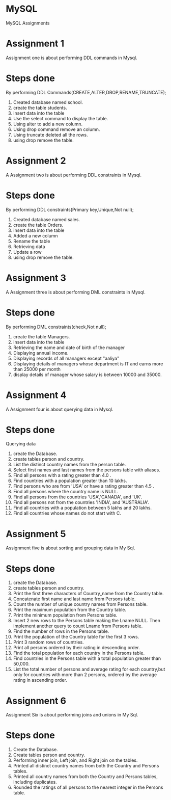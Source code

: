 # MySQL
MySQL Assignments
# Assignment 1
Assignment one is about performing DDL commands in Mysql.

# Steps done
By performing DDL Commands(CREATE,ALTER,DROP,RENAME,TRUNCATE);
1. Created database named school.
2. create the table students.
3. insert data into the table
4. Use the select command to display the table.
5. Using alter to add a new column.
6. Using drop command remove an column.
7. Using truncate deleted all the rows.
8. using drop remove the table.


# Assignment 2
A Assignment two is about performing DDL constraints in Mysql.

# Steps done
By performing DDL constraints(Primary key,Unique,Not null);
1. Created database named sales.
2. create the table Orders.
3. insert data into the table
4. Added a new column
5. Rename the table
6. Retrieving data
7. Update a row
8. using drop remove the table.

# Assignment 3
A Assignment three is about performing DML constraints in Mysql.

# Steps done
By performing DML constraints(check,Not null);
1. create the table Managers.
2. insert data into the table
3. Retrieving the name and date of birth of the manager
4. Displaying annual income.
5. Displaying records of all managers except "aaliya"
6. Displaying details of managers whose department is IT and earns more than 25000 per month
7. display details of manager whose salary is between 10000 and 35000.


# Assignment 4
A Assignment four is about querying data in Mysql.

# Steps done
Querying data
1. create the Database.
2. create tables person and country.
3. List the distinct country names from the person table.
4. Select first names and last names from the persons table with aliases.
5. Find all persons with a rating greater than 4.0 .
6. Find countries with a population greater than 10 lakhs.
7. Find persons who are from 'USA' or have a rating greater than 4.5 .
8. Find all persons where the country name is NULL.
9. Find all persons from the countries 'USA','CANADA', and 'UK'.
10. Find all persons not from the countries 'INDIA', and 'AUSTRALIA'.
11. Find all countries with a population between 5 lakhs and 20 lakhs.
12. Find all countries whose names do not start with C.


# Assignment 5
Assignment five is about sorting and grouping data in My Sql.

# Steps done
1. create the Database.
2. create tables person and country.
3. Print the first three characters of Country_name from the Country table.
4. Concatenate first name and last name from Persons table. 
5. Count the number of unique country names from Persons table. 
6. Print the maximum population from the Country table.
7. Print the minimum population from Persons table.
8. Insert 2 new rows to the Persons table making the Lname NULL. Then implement another query to count Lname from Persons table.
9. Find the number of rows in the Persons table. 
10. Print the population of the Country table for the first 3 rows. 
11. Print 3 random rows of countries.
12. Print all persons ordered by their rating in descending order.
13. Find the total population for each country in the Persons table.
14. Find countries in the Persons table with a total population greater than 50,000.
15. List the total number of persons and average rating for each country,but only for countries with more than 2 persons, ordered by the average rating in ascending order.


# Assignment 6
Assignment Six is about performing joins and unions in My Sql.

# Steps done
1. Create the Database.
2. Create tables person and country.
3. Performing inner join, Left join, and Right join on the tables.
4. Printed all distinct country names from both the Country and Persons tables.
5. Printed all country names from both the Country and Persons tables, including duplicates.
6. Rounded the ratings of all persons to the nearest integer in the Persons table.
